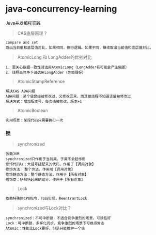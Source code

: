 # java-concurrency-learning
Java并发编程实践

> CAS底层原理？
    
    compare and set
    取出当前值和底层值对比，如果相同，执行逻辑。如果不同，继续取出当前值和底层值对比。

> AtomicLong 和 LongAdder的优劣对比

    1. 更关心数据一致性请选用AtomicLong（LongAdder有可能会产生偏差）
    2. 线程高竞争下请选用LongAdder（性能很好）
    
> AtomicStampReference

    解决CAS ABA问题
    ABA问题：某个值曾经被修改过，又修改回来，而其他线程不知道该值被修改过
    解决方式：增加版本号，每次值被修改，版本+1
    
> AtomicBoolean

    实用场景：某段代码只需要执行一次

### 锁
> synchronized

    依赖JVM
    synchronized只作用于当前类，子类不会起作用
    修饰代码块：大括号括起来的代码，作用于【调用对象】
    修饰方法: 整个方法，作用域【调用对象】
    修饰静态方法：整个静态方法，作用于【所有对象】
    修饰类：括号括起来的部分，作用于【所有对象】
    
> Lock

    依赖特殊的CPU指令，代码实现，ReentrantLock
    
> synchronized与Lock对比？

    synchronized：不可中断锁，不适合竞争激烈的场景，可读性好
    Lock：可中断锁，多样化同步，竞争激烈的场景下可维持常态
    Atomic：性能比Lock更好，但是只能维护一个值